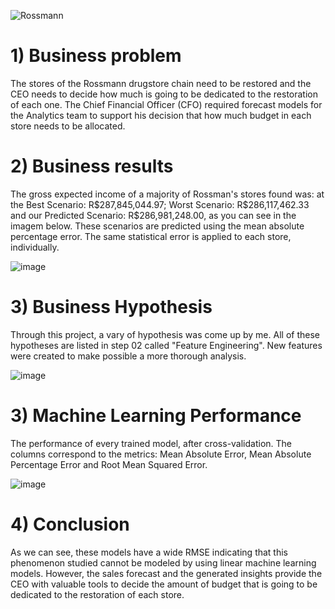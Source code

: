 ![Rossmann](https://user-images.githubusercontent.com/81034654/120236058-cb01a200-c231-11eb-8c27-48e46658765a.jpg)

<h1> 1) Business problem </h1>
The stores of the Rossmann drugstore chain need to be restored and the CEO needs to decide how much is going to be dedicated to the restoration of each one. The Chief Financial Officer (CFO) required forecast models for the Analytics team to support his decision that how much budget in each store needs to be allocated.


<h1> 2) Business results </h1>
The gross expected income of a majority of Rossman's stores found was: at the Best Scenario:  R$287,845,044.97; Worst Scenario: R$286,117,462.33 and our Predicted Scenario:  R$286,981,248.00, as you can see in the imagem below. These scenarios are predicted using the mean absolute percentage error.  The same statistical error is applied to each store, individually. 

![image](https://user-images.githubusercontent.com/81034654/120239574-f639c080-c234-11eb-964d-1e30c76c20fa.png)

<h1> 3) Business Hypothesis </h1>
  Through this project, a vary of hypothesis was come up by me. All of these hypotheses are listed in step 02 called "Feature Engineering". New features were created to make     possible a more thorough analysis.

  
  ![image](https://user-images.githubusercontent.com/81034654/120240202-5f6e0380-c236-11eb-904d-2f636f95dad5.png)
  
  

<h1> 3) Machine Learning Performance </h1>
The performance of every trained model, after cross-validation. The columns correspond to the metrics: Mean Absolute Error, Mean Absolute Percentage Error and Root Mean Squared Error.


![image](https://user-images.githubusercontent.com/81034654/120242497-5e8ba080-c23b-11eb-93ea-4c14cd77487b.png)


<h1> 4) Conclusion </h1>

  As we can see, these models have a wide RMSE indicating that this phenomenon studied cannot be modeled by using linear machine learning models. However, the sales forecast and the generated insights provide the CEO with valuable tools to decide the amount of budget that is going to be dedicated to the restoration of each store.
  
  
  
